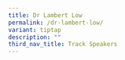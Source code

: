 ```yaml
---
title: Dr Lambert Low
permalink: /dr-lambert-low/
variant: tiptap
description: ""
third_nav_title: Track Speakers
---
```

